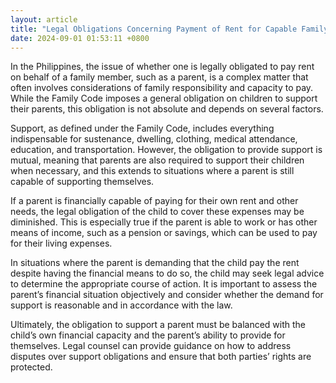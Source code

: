 ```yaml
---
layout: article
title: "Legal Obligations Concerning Payment of Rent for Capable Family Members"
date: 2024-09-01 01:53:11 +0800
---
```


<p>In the Philippines, the issue of whether one is legally obligated to pay rent on behalf of a family member, such as a parent, is a complex matter that often involves considerations of family responsibility and capacity to pay. While the Family Code imposes a general obligation on children to support their parents, this obligation is not absolute and depends on several factors.</p><p>Support, as defined under the Family Code, includes everything indispensable for sustenance, dwelling, clothing, medical attendance, education, and transportation. However, the obligation to provide support is mutual, meaning that parents are also required to support their children when necessary, and this extends to situations where a parent is still capable of supporting themselves.</p><p>If a parent is financially capable of paying for their own rent and other needs, the legal obligation of the child to cover these expenses may be diminished. This is especially true if the parent is able to work or has other means of income, such as a pension or savings, which can be used to pay for their living expenses.</p><p>In situations where the parent is demanding that the child pay the rent despite having the financial means to do so, the child may seek legal advice to determine the appropriate course of action. It is important to assess the parent’s financial situation objectively and consider whether the demand for support is reasonable and in accordance with the law.</p><p>Ultimately, the obligation to support a parent must be balanced with the child’s own financial capacity and the parent’s ability to provide for themselves. Legal counsel can provide guidance on how to address disputes over support obligations and ensure that both parties’ rights are protected.</p>